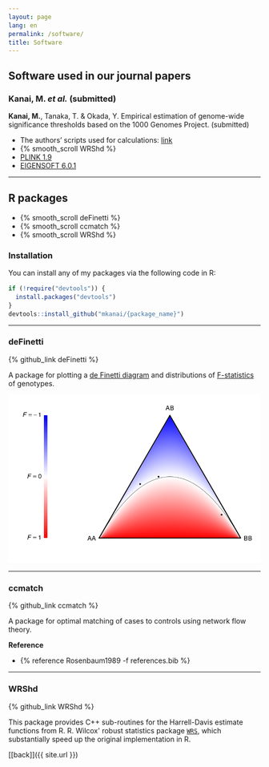 ```yaml
---
layout: page
lang: en
permalink: /software/
title: Software
---
```


## Software used in our journal papers

### Kanai, M. *et al.* (submitted)

**Kanai, M.**, Tanaka, T. & Okada, Y. Empirical estimation of genome-wide significance thresholds based on the 1000 Genomes Project. (submitted)

* The authors’ scripts used for calculations: [link]()
* {% smooth_scroll WRShd %}
* [PLINK 1.9](https://www.cog-genomics.org/plink2)
* [EIGENSOFT 6.0.1](http://www.hsph.harvard.edu/alkes-price/software/)

--------

## R packages

* {% smooth_scroll deFinetti %}
* {% smooth_scroll ccmatch %}
* {% smooth_scroll WRShd %}


### Installation
You can install any of my packages via the following code in R:

```r
if (!require("devtools")) {
  install.packages("devtools")
}
devtools::install_github("mkanai/{package_name}")
```

--------

### deFinetti
{% github_link deFinetti %}

A package for plotting a [de Finetti diagram](http://en.wikipedia.org/wiki/De_Finetti_diagram) and distributions of [F-statistics](http://en.wikipedia.org/wiki/F-statistics) of genotypes.

![deFinetti_example.png](/img/deFinetti_example.png)

--------
### ccmatch
{% github_link ccmatch %}

A package for optimal matching of cases to controls using network flow theory.

**Reference**

* {% reference Rosenbaum1989 -f references.bib %}


--------
### WRShd
{% github_link WRShd %}

This package provides C++ sub-routines for the Harrell-Davis estimate functions from R. R. Wilcox' robust statistics package [`WRS`](https://github.com/nicebread/WRS), which substantially speed up the original implementation in R.


[[back]]({{ site.url }})

